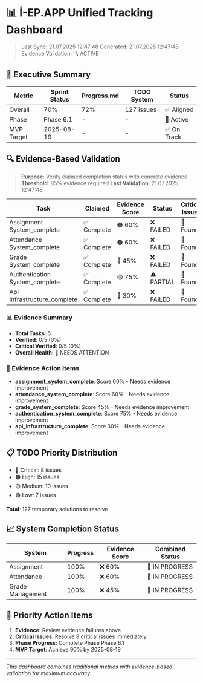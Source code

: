 # 📊 İ-EP.APP Unified Tracking Dashboard

> Last Sync: 21.07.2025 12:47:48
> Generated: 21.07.2025 12:47:48
> Evidence Validation: 🔍 ACTIVE

## 🎯 Executive Summary

| Metric     | Sprint Status | Progress.md | TODO System | Status      |
| ---------- | ------------- | ----------- | ----------- | ----------- |
| Overall    | 70%           | 72%         | 127 issues  | ✅ Aligned  |
| Phase      | Phase 6.1     | -           | -           | 🔄 Active   |
| MVP Target | 2025-08-19    | -           | -           | ✅ On Track |

## 🔍 Evidence-Based Validation

> **Purpose**: Verify claimed completion status with concrete evidence
> **Threshold**: 85% evidence required
> **Last Validation**: 21.07.2025 12:47:48

| Task                           | Claimed     | Evidence Score | Status     | Critical Issues |
| ------------------------------ | ----------- | -------------- | ---------- | --------------- |
| Assignment System_complete     | ✅ Complete | 🟠 60%         | ❌ FAILED  | 🔴 Found        |
| Attendance System_complete     | ✅ Complete | 🟠 60%         | ❌ FAILED  | 🔴 Found        |
| Grade System_complete          | ✅ Complete | 🔴 45%         | ❌ FAILED  | 🔴 Found        |
| Authentication System_complete | ✅ Complete | 🟡 75%         | ⚠️ PARTIAL | 🔴 Found        |
| Api Infrastructure_complete    | ✅ Complete | 🔴 30%         | ❌ FAILED  | 🔴 Found        |

### 📊 Evidence Summary

- **Total Tasks**: 5
- **Verified**: 0/5 (0%)
- **Critical Verified**: 0/5 (0%)
- **Overall Health**: 🔴 NEEDS ATTENTION

### 🚨 Evidence Action Items

- **assignment_system_complete**: Score 60% - Needs evidence improvement
- **attendance_system_complete**: Score 60% - Needs evidence improvement
- **grade_system_complete**: Score 45% - Needs evidence improvement
- **authentication_system_complete**: Score 75% - Needs evidence improvement
- **api_infrastructure_complete**: Score 30% - Needs evidence improvement

## 📋 TODO Priority Distribution

- 🔴 Critical: 8 issues
- 🟠 High: 15 issues
- 🟡 Medium: 10 issues
- 🟢 Low: 7 issues

**Total**: 127 temporary solutions to resolve

## 📈 System Completion Status

| System           | Progress | Evidence Score | Combined Status |
| ---------------- | -------- | -------------- | --------------- |
| Assignment       | 100%     | ❌ 60%         | 🔄 IN PROGRESS  |
| Attendance       | 100%     | ❌ 60%         | 🔄 IN PROGRESS  |
| Grade Management | 100%     | ❌ 45%         | 🔄 IN PROGRESS  |

## 🚨 Priority Action Items

1. **Evidence**: Review evidence failures above
2. **Critical Issues**: Resolve 8 critical issues immediately
3. **Phase Progress**: Complete Phase Phase 6.1
4. **MVP Target**: Achieve 90% by 2025-08-19

---

_This dashboard combines traditional metrics with evidence-based validation for maximum accuracy._
